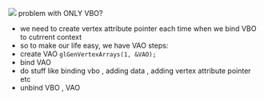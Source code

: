 
![](https://learnopengl.com/img/getting-started/vertex_array_objects.png)
problem with ONLY VBO?
- we need to  create vertex attribute pointer each time when we bind VBO to cutrrent context
- so to make our life easy,  we have VAO
steps:
- create VAO `glGenVertexArrays(1, &VAO);`
- bind VAO
- do stuff like binding vbo , adding data , adding vertex attribute pointer etc
- unbind VBO , VAO

